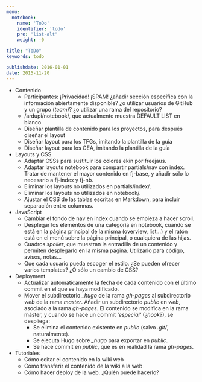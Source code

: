 ```yaml
---
menu:
  notebook:
    name: 'ToDo'
    identifier: 'todo'
    pre: "list-alt"
    weight: -0

title: "ToDo"
keywords: todo

publishdate: 2016-01-01
date: 2015-11-20
---
```


- Contenido
  - Participantes: ¡Privacidad! ¡SPAM! ¿añadir sección específica con la información abiertamente disponible? ¿o utilizar usuarios de GitHub y un grupo (*team*)? ¿o utilizar una rama del repositorio?
  - /ardupi/notebook/, que actualmente muestra DEFAULT LIST en blanco
  - Diseñar plantilla de contenido para los proyectos, para después diseñar el layout
  - Diseñar layout para los TFGs, imitando la plantilla de la guía
  - Diseñar layout para los GEA, imitando la plantilla de la guía
- Layouts y CSS
  - Adaptar CSSs para sustituir los colores ekin por freejaus.
  - Adaptar layouts notebook para compartir partials/nav con index. Tratar de mantener el mayor contenido en fj-base, y añadir sólo lo necesario a fj-index y fj-nb.
  - Eliminar los layouts no utilizados en partials/index/.
  - Eliminar los layouts no utilizados en notebook/.
  - Ajustar el CSS de las tablas escritas en Markdown, para incluir separación entre columnas.
- JavaScript
  - Cambiar el fondo de nav en index cuando se empieza a hacer scroll.
  - Desplegar los elementos de una categoría en notebook, cuando se está en la página principal de la misma (overview, list...) y el ratón está en el menú sobre la página principal, o cualquiera de las hijas.
  - Cuadros *spoiler*, que muestran la entradilla de un contenido y permiten desplegarlo en la misma página. Utilizarlo para código, avisos, notas...
  - Que cada usuario pueda escoger el estilo. ¿Se pueden ofrecer varios templates? ¿O sólo un cambio de CSS?
- Deployment
  - Actualizar automáticamente la fecha de cada contenido con el último commit en el que se haya modificado.
  - Mover el subdirectorio *_hugo* de la rama *gh-pages* al subdirectorio *web* de la rama *master*. Añadir un subdirectorio *public* en *web*, asociado a la rama *gh-pages*. El contenido se modifica en la rama máster, y cuando se hace un commit *'especial'* (¿*hook*?), se despliega:
     - Se elimina el contenido existente en *public* (salvo *.git/*, naturalmente).
	 - Se ejecuta Hugo sobre *_hugo* para exportar en *public*.
	 - Se hace commit en *public*, que es en realidad la rama *gh-pages*.
- Tutoriales
  - Cómo editar el contenido en la wiki
web
  - Cómo transferir el contenido de la wiki a la web
  - Cómo hacer deploy de la web. ¿Quién puede hacerlo?